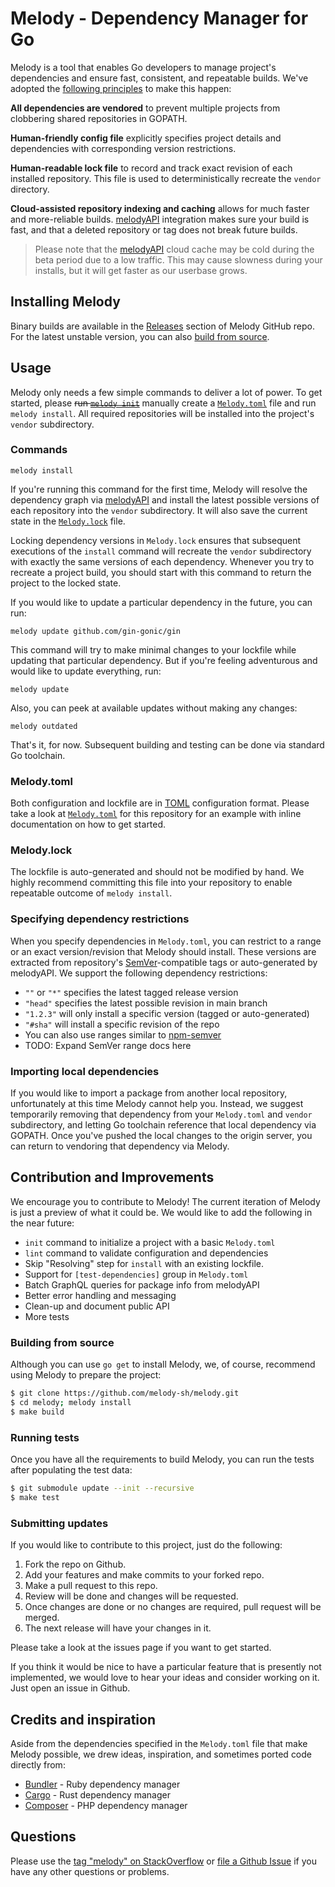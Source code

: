 # Melody - Dependency Manager for Go

Melody is a tool that enables Go developers to manage project's dependencies and ensure fast, consistent, and repeatable builds.  We've adopted the [following principles](#credits-and-inspiration) to make this happen:

**All dependencies are vendored** to prevent multiple projects from clobbering shared repositories in GOPATH.

**Human-friendly config file** explicitly specifies project details and dependencies with corresponding version restrictions.

**Human-readable lock file** to record and track exact revision of each installed repository.  This file is used to deterministically recreate the `vendor` directory.

**Cloud-assisted repository indexing and caching** allows for much faster and more-reliable builds.  [melodyAPI][melody-api] integration makes sure your build is fast, and that a deleted repository or tag does not break future builds.

> Please note that the [melodyAPI][melody-api] cloud cache may be cold during the beta period due to a low traffic.  This may cause slowness during your installs, but it will get faster as our userbase grows.

## Installing Melody

Binary builds are available in the [Releases][releases] section of Melody GitHub repo.  For the latest unstable version, you can also [build from source](#building-from-source).

## Usage

Melody only needs a few simple commands to deliver a lot of power. To get started, please  <s>run [`melody init`](#contribution-and-improvements)</s> manually create a [`Melody.toml`](#melodytoml) file and run `melody install`.   All required repositories will be installed into the project's `vendor` subdirectory.

### Commands

    melody install

If you're running this command for the first time, Melody will resolve the dependency graph via [melodyAPI][melody-api] and install the latest possible versions of each repository into the `vendor` subdirectory.  It will also save the current state in the [`Melody.lock`](#melodylock) file.

Locking dependency versions in `Melody.lock` ensures that subsequent executions of the `install` command will recreate the `vendor` subdirectory with exactly the same versions of each dependency.  Whenever you try to recreate a project build, you should start with this command to return the project to the locked state.

If you would like to update a particular dependency in the future, you can run:

    melody update github.com/gin-gonic/gin

This command will try to make minimal changes to your lockfile while updating that particular dependency.  But if you're feeling adventurous and would like to update everything, run:

    melody update

Also, you can peek at available updates without making any changes:

    melody outdated

That's it, for now.  Subsequent building and testing can be done via standard Go toolchain.

### Melody.toml

Both configuration and lockfile are in [TOML][toml] configuration format.  Please take a look at [`Melody.toml`][example-config] for this repository for an example with inline documentation on how to get started.

### Melody.lock

The lockfile is auto-generated and should not be modified by hand.  We highly recommend committing this file into your repository to enable repeatable outcome of `melody install`.

### Specifying dependency restrictions

When you specify dependencies in `Melody.toml`, you can restrict to a range or an exact version/revision that Melody should install.  These versions are extracted from repository's [SemVer][semver]-compatible tags or auto-generated by melodyAPI.  We support the following dependency restrictions:

- `""` or `"*"` specifies the latest tagged release version
- `"head"` specifies the latest possible revision in main branch
- `"1.2.3"` will only install a specific version (tagged or auto-generated)
- `"#sha"` will install a specific revision of the repo
- You can also use ranges similar to [npm-semver](https://github.com/npm/node-semver#ranges)
- TODO: Expand SemVer range docs here

### Importing local dependencies

If you would like to import a package from another local repository, unfortunately at this time Melody cannot help you. Instead, we suggest temporarily removing that dependency from your `Melody.toml` and `vendor` subdirectory, and letting Go toolchain reference that local dependency via GOPATH.  Once you've pushed the local changes to the origin server, you can return to vendoring that dependency via Melody.

## Contribution and Improvements

We encourage you to contribute to Melody! The current iteration of Melody is just a preview of what it could be.  We would like to add the following in the near future:

- `init` command to initialize a project with a basic `Melody.toml`
- `lint` command to validate configuration and dependencies
- Skip "Resolving" step for `install` with an existing lockfile.
- Support for `[test-dependencies]` group in `Melody.toml`
- Batch GraphQL queries for package info from melodyAPI
- Better error handling and messaging
- Clean-up and document public API 
- More tests

### Building from source

Although you can use `go get` to install Melody, we, of course, recommend using Melody to prepare the project: 

```bash
$ git clone https://github.com/melody-sh/melody.git
$ cd melody; melody install
$ make build
```

### Running tests

Once you have all the requirements to build Melody, you can run the tests after populating the test data:

```bash
$ git submodule update --init --recursive
$ make test
```

### Submitting updates

If you would like to contribute to this project, just do the following:

1. Fork the repo on Github.
2. Add your features and make commits to your forked repo.
3. Make a pull request to this repo.
4. Review will be done and changes will be requested.
5. Once changes are done or no changes are required, pull request will be merged.
6. The next release will have your changes in it.

Please take a look at the issues page if you want to get started.

If you think it would be nice to have a particular feature that is presently not implemented, we would love to hear your ideas and consider working on it.  Just open an issue in Github.

## Credits and inspiration

Aside from the dependencies specified in the `Melody.toml` file that make Melody possible, we drew ideas, inspiration, and sometimes ported code directly from:

- [Bundler](http://bundler.io) - Ruby dependency manager
- [Cargo](http://doc.crates.io) - Rust dependency manager
- [Composer](https://getcomposer.org) - PHP dependency manager

## Questions

Please use the [tag "melody" on StackOverflow][questions] or [file a Github Issue][issues] if you have any other questions or problems.

[questions]: http://stackoverflow.com/questions/ask?tags=melody
[releases]: https://github.com/melody-sh/melody/releases
[issues]: https://github.com/melody-sh/melody/issues
[example-config]: https://github.com/melody-sh/melody/blob/master/Melody.toml
[toml]: https://github.com/toml-lang/toml
[melody-api]: https://melody.sh/api/
[semver]: http://semver.org
